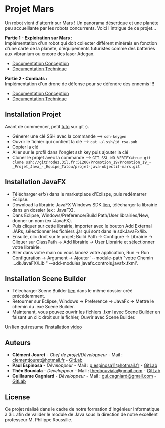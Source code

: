 # Projet Mars

Un robot vient d'atterrir sur Mars ! Un panorama désertique et une planète peu accueillante par les robots
concurrents. Voici l'intrigue de ce projet...

**Partie 1 - Exploiration sur Mars :**  
Implémentation d'un robot qui doit collecter différent minérais en fonction d'une carte de la planète, d'équipements futuristes comme des batteries aux vibranium ou encore des laser Adegan.

* [Documentation Conception](https://rodez.3il.fr/gitlab/Promotion_19/Promotion_19_-_Projet_Java_-_Equipe_Tatou/projet-java-objectif-mars/-/blob/master/Documentations/Dossier_de_Conception.pdf)
* [Documentation Technique](https://rodez.3il.fr/gitlab/Promotion_19/Promotion_19_-_Projet_Java_-_Equipe_Tatou/projet-java-objectif-mars/-/tree/master/ProjetMars/doc)


**Partie 2 - Combats :**   
Implémentation d'un drone de défense pour se défendre des ennemis !!!

* [Documentation Conception](https://rodez.3il.fr/gitlab/Promotion_19/Promotion_19_-_Projet_Java_-_Equipe_Tatou/projet-java-objectif-mars/-/blob/master/Documentations/Dossier_de_Conception.pdf)
* [Documentation Technique](https://rodez.3il.fr/gitlab/Promotion_19/Promotion_19_-_Projet_Java_-_Equipe_Tatou/projet-java-objectif-mars/-/tree/master/ProjetMars/doc)

## Installation Projet

Avant de commencer, petit [tuto](https://rogerdudler.github.io/git-guide/index.fr.html) sur git :).


- Génerer une clé SSH avec la commande --> `ssh-keygen`
- Ouvrir le fichier qui contient la clé --> `cat ~/.ssh/id_rsa.pub`
- Copier la clé 
- Aller sur le profil dans l'onglet ssh key puis ajouter la clé
- Cloner le projet avec la commande --> `GIT_SSL_NO_VERIFY=true git clone ssh://git@rodez.3il.fr:51200/Promotion_19/Promotion_19_-_Projet_Java_-_Equipe_Tatou/projet-java-objectif-mars.git`

## Installation JavaFX

- Télécharger e(fx) dans le marketplace d'Eclispe, puis redémarrer Eclipse.
- Download la librairie JavaFX Windows SDK [lien](https://gluonhq.com/products/javafx/), télécharger la librairie dans un dossier (ex : JavaFX).
- Dans Eclipse, Windows/Preference/Build Path/User librairies/New, donner un nom (ex :JavaFX).
- Puis cliquer sur cette librairie, importer avec le bouton Add External JARs, sélectionner les fichiers .jar qui sont dans le sdkJavaFx/lib.
- Ensuite, clic droit sur le projet; Build Path -> Configure -> Librairie -> Cliquer sur ClassPath -> Add librairie -> User Librairie et sélectionner votre librairie.
- Aller dans votre main ou vous lancez votre application, Run -> Run Configuration -> Argument  -> Ajouter '--module-path "votre Chemin ...dkJavaFX/Lib " --add-modules javafx.controls,javafx.fxml'.

## Installation Scene Builder

- Télecharger Scene Builder [lien](https://gluonhq.com/products/scene-builder/#download) dans le même dossier créé précédemment.
- Retourner sur Eclipse, Windows -> Preference -> JavaFx -> Mettre le chemin du .exe Scene Builder.
- Maintenant, vous pouvez ouvrir les fichiers .fxml avec Scene Builder en faisant un clic droit sur le fichier, Ouvrir avec Scene Builder.

Un lien qui resume l'installation [video](https://www.youtube.com/watch?v=bC4XB6JAaoU)


## Auteurs

* **Clément Jouret** - *Chef de projet/Développeur* - Mail : clementjouret@hotmail.fr - [GitLab](https://rodez.3il.fr/gitlab/c.jouret.19)
* **Paul Espinosa** - *Développeur* - Mail : p.espinosa11@hotmail.fr - [GitLab](https://rodez.3il.fr/gitlab/p.espinosa.19)
* **Théo Bouviala** - *Développeur* - Mail : theobouviala@gmail.com - [GitLab](https://rodez.3il.fr/gitlab/t.bouviala.19)
* **Guillaume Cagniard** - *Développeur* - Mail : gui.cagniard@gmail.com - [GitLab](https://rodez.3il.fr/gitlab/g.cagniard.19)

## License

Ce projet réalisé dans le cadre de notre formation d'Ingénieur Informatique à 3iL afin de valider le module de Java sous la direction de notre excellent professeur M. Philippe Roussille.



